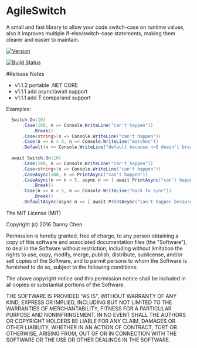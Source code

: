 # AgileSwitch
A small and fast library to allow your code switch-case on runtime values, also it improves multiple if-else/switch-case statements, making them clearer and easier to maintain.

[![Version](https://img.shields.io/nuget/v/AgileSwitch.svg)](https://www.nuget.org/packages/AgileSwitch)

[![Build Status](https://travis-ci.org/FDUdannychen/AgileSwitch.svg)](https://travis-ci.org/FDUdannychen/AgileSwitch)

#Release Notes
- v1.1.2 portable .NET CORE
- v1.1.1 add async/await support
- v1.1.1 add T comparand support

Examples:
```csharp
  Switch.On(10)
      .Case(100, n => Console.WriteLine("can't happen"))
          .Break()
      .Case<string>(s => Console.WriteLine("can't happen"))
      .Case(n => n > 5, n => Console.WriteLine("matches"))
      .Default(n => Console.WriteLine("default because n>5 doesn't break"));
      
  await Switch.On(10)
      .Case(100, n => Console.WriteLine("can't happen"))                
      .Case<string>(s => Console.WriteLine("can't happen"))
      .CaseAsync(100, n => PrintAsync("can't happen"))
      .CaseAsync(n => n < 5, async n => { await PrintAsync("can't happen"); })
          .Break()
      .Case(n => n > 5, n => Console.WriteLine("back to sync"))
          .Break()
      .DefaultAsync(async n => { await PrintAsync("can't happen because n>5 breaks"); });
```



The MIT License (MIT)

Copyright (c) 2016 Danny Chen

Permission is hereby granted, free of charge, to any person obtaining a copy
of this software and associated documentation files (the "Software"), to deal
in the Software without restriction, including without limitation the rights
to use, copy, modify, merge, publish, distribute, sublicense, and/or sell
copies of the Software, and to permit persons to whom the Software is
furnished to do so, subject to the following conditions:

The above copyright notice and this permission notice shall be included in all
copies or substantial portions of the Software.

THE SOFTWARE IS PROVIDED "AS IS", WITHOUT WARRANTY OF ANY KIND, EXPRESS OR
IMPLIED, INCLUDING BUT NOT LIMITED TO THE WARRANTIES OF MERCHANTABILITY,
FITNESS FOR A PARTICULAR PURPOSE AND NONINFRINGEMENT. IN NO EVENT SHALL THE
AUTHORS OR COPYRIGHT HOLDERS BE LIABLE FOR ANY CLAIM, DAMAGES OR OTHER
LIABILITY, WHETHER IN AN ACTION OF CONTRACT, TORT OR OTHERWISE, ARISING FROM,
OUT OF OR IN CONNECTION WITH THE SOFTWARE OR THE USE OR OTHER DEALINGS IN THE
SOFTWARE.
